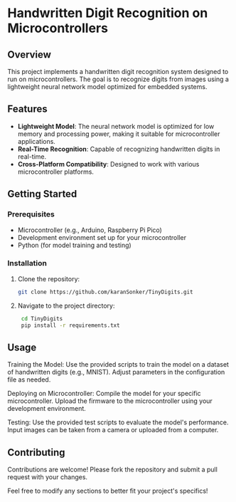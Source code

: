 # Handwritten Digit Recognition on Microcontrollers

## Overview

This project implements a handwritten digit recognition system designed to run on microcontrollers. The goal is to recognize digits from images using a lightweight neural network model optimized for embedded systems.

## Features

- **Lightweight Model**: The neural network model is optimized for low memory and processing power, making it suitable for microcontroller applications.
- **Real-Time Recognition**: Capable of recognizing handwritten digits in real-time.
- **Cross-Platform Compatibility**: Designed to work with various microcontroller platforms.

## Getting Started

### Prerequisites

- Microcontroller (e.g., Arduino, Raspberry Pi Pico)
- Development environment set up for your microcontroller
- Python (for model training and testing)

### Installation

1. Clone the repository:
   ```bash
   git clone https://github.com/karanSonker/TinyDigits.git
2. Navigate to the project directory:
   ```bash
    cd TinyDigits
    pip install -r requirements.txt


## Usage
Training the Model:
Use the provided scripts to train the model on a dataset of handwritten digits (e.g., MNIST).
Adjust parameters in the configuration file as needed.

Deploying on Microcontroller:
Compile the model for your specific microcontroller.
Upload the firmware to the microcontroller using your development environment.

Testing:
Use the provided test scripts to evaluate the model's performance.
Input images can be taken from a camera or uploaded from a computer.

## Contributing
Contributions are welcome! Please fork the repository and submit a pull request with your changes.


Feel free to modify any sections to better fit your project's specifics!



